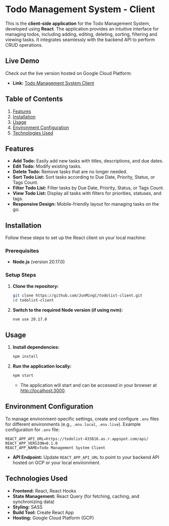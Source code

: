 # **Todo Management System - Client**

This is the **client-side application** for the Todo Management System, developed using **React**. The application provides an intuitive interface for managing todos, including adding, editing, deleting, sorting, filtering and viewing tasks. It integrates seamlessly with the backend API to perform CRUD operations.

## **Live Demo**
Check out the live version hosted on Google Cloud Platform:

- **Link:** [Todo Management System Client](https://todolist-client-433818.as.r.appspot.com/)


## **Table of Contents**
1. [Features](#features)
2. [Installation](#installation)
3. [Usage](#usage)
4. [Environment Configuration](#environment-configuration)
5. [Technologies Used](#technologies-used)

## **Features**
- **Add Todo:** Easily add new tasks with titles, descriptions, and due dates.
- **Edit Todo:** Modify existing tasks.
- **Delete Todo:** Remove tasks that are no longer needed.
- **Sort Todo List:** Sort tasks according to Due Date, Priority, Status, or Tags Count.
- **Filter Todo List:** Filter tasks by Due Date, Priority, Status, or Tags Count.
- **View Todo List:** Display all tasks with filters for priorities, statuses, and tags.
- **Responsive Design:** Mobile-friendly layout for managing tasks on the go.

## **Installation**
Follow these steps to set up the React client on your local machine:

### Prerequisites
- **Node.js** (version 20.17.0)

### Setup Steps
1. **Clone the repository:**
    ```bash
    git clone https://github.com/JunMingC/todolist-client.git
    cd todolist-client
    ```

2. **Switch to the required Node version (if using nvm):**
    ```bash
    nvm use 20.17.0
    ```

## **Usage**

1. **Install dependencies:**
    ```bash
    npm install
    ```

2. **Run the application locally:**
    ```bash
    npm start
    ```

    - The application will start and can be accessed in your browser at [http://localhost:3000](http://localhost:3000).

## **Environment Configuration**

To manage environment-specific settings, create and configure `.env` files for different environments (e.g., `.env.local`, `.env.live`). Example configuration for `.env` file:

```plaintext
REACT_APP_API_URL=https://todolist-433816.as.r.appspot.com/api/
REACT_APP_VERSION=0.1.0
REACT_APP_NAME=Todo Management System Client
```

- **API Endpoint:** Update `REACT_APP_API_URL` to point to your backend API hosted on GCP or your local environment.

## **Technologies Used**
- **Frontend:** React, React Hooks
- **State Management:** React Query (for fetching, caching, and synchronizing data)
- **Styling:** SASS
- **Build Tool:** Create React App
- **Hosting:** Google Cloud Platform (GCP)